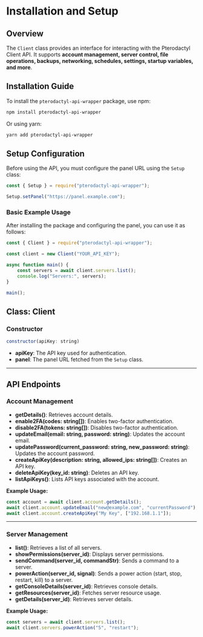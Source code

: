 # Installation and Setup

## Overview
The `Client` class provides an interface for interacting with the Pterodactyl Client API. It supports **account management, server control, file operations, backups, networking, schedules, settings, startup variables, and more**.

## Installation Guide
To install the `pterodactyl-api-wrapper` package, use npm:

```sh
npm install pterodactyl-api-wrapper
```

Or using yarn:

```sh
yarn add pterodactyl-api-wrapper
```

## Setup Configuration
Before using the API, you must configure the panel URL using the `Setup` class:

```javascript
const { Setup } = require("pterodactyl-api-wrapper");

Setup.setPanel("https://panel.example.com");
```

### Basic Example Usage
After installing the package and configuring the panel, you can use it as follows:

```javascript
const { Client } = require("pterodactyl-api-wrapper");

const client = new Client("YOUR_API_KEY");

async function main() {
    const servers = await client.servers.list();
    console.log("Servers:", servers);
}

main();
```

## Class: Client

### Constructor
```javascript
constructor(apiKey: string)
```
- **apiKey**: The API key used for authentication.
- **panel**: The panel URL fetched from the `Setup` class.

---

## API Endpoints

### **Account Management**
- **getDetails()**: Retrieves account details.
- **enable2FA(codes: string[])**: Enables two-factor authentication.
- **disable2FA(tokens: string[])**: Disables two-factor authentication.
- **updateEmail(email: string, password: string)**: Updates the account email.
- **updatePassword(current_password: string, new_password: string)**: Updates the account password.
- **createApiKey(description: string, allowed_ips: string[])**: Creates an API key.
- **deleteApiKey(key_id: string)**: Deletes an API key.
- **listApiKeys()**: Lists API keys associated with the account.

**Example Usage:**
```javascript
const account = await client.account.getDetails();
await client.account.updateEmail("new@example.com", "currentPassword");
await client.account.createApiKey("My Key", ["192.168.1.1"]);
```

---

### **Server Management**
- **list()**: Retrieves a list of all servers.
- **showPermissions(server_id)**: Displays server permissions.
- **sendCommand(server_id, commandStr)**: Sends a command to a server.
- **powerAction(server_id, signal)**: Sends a power action (start, stop, restart, kill) to a server.
- **getConsoleDetails(server_id)**: Retrieves console details.
- **getResources(server_id)**: Fetches server resource usage.
- **getDetails(server_id)**: Retrieves server details.

**Example Usage:**
```javascript
const servers = await client.servers.list();
await client.servers.powerAction("5", "restart");
```